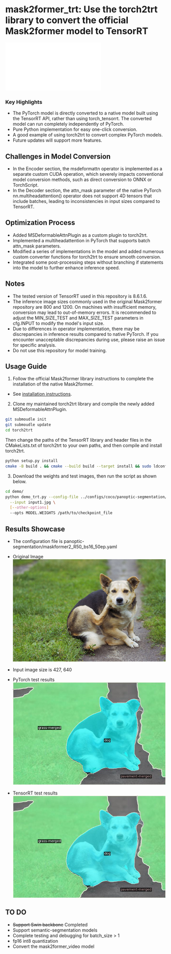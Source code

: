 # mask2former_trt: Use the torch2trt library to convert the official Mask2former model to TensorRT
![中文README](README_CN.md)
### Key Highlights
* The PyTorch model is directly converted to a native model built using the TensorRT API, rather than using torch_tensorrt. The converted model can run completely independently of PyTorch.
* Pure Python implementation for easy one-click conversion.
* A good example of using torch2trt to convert complex PyTorch models.
* Future updates will support more features.

## Challenges in Model Conversion
* In the Encoder section, the msdeformattn operator is implemented as a separate custom CUDA operation, which severely impacts conventional model conversion methods, such as direct conversion to ONNX or TorchScript.
* In the Decoder section, the attn_mask parameter of the native PyTorch nn.multiheadattention() operator does not support 4D tensors that include batches, leading to inconsistencies in input sizes compared to TensorRT.

## Optimization Process
* Added MSDeformableAttnPlugin as a custom plugin to torch2trt.
* Implemented a multiheadattention in PyTorch that supports batch attn_mask parameters.
* Modified a series of implementations in the model and added numerous custom converter functions for torch2trt to ensure smooth conversion.
* Integrated some post-processing steps without branching if statements into the model to further enhance inference speed.

## Notes
* The tested version of TensorRT used in this repository is 8.6.1.6.
* The inference image sizes commonly used in the original Mask2former repository are 800 and 1200. On machines with insufficient memory, conversion may lead to out-of-memory errors. It is recommended to adjust the MIN_SIZE_TEST and MAX_SIZE_TEST parameters in cfg.INPUT to modify the model's input size.
* Due to differences in operator implementation, there may be discrepancies in inference results compared to native PyTorch. If you encounter unacceptable discrepancies during use, please raise an issue for specific analysis.
* Do not use this repository for model training.

## Usage Guide
1. Follow the official Mask2former library instructions to complete the installation of the native Mask2former.
*  See [installation instructions](INSTALL.md).
2. Clone my maintained torch2trt library and compile the newly added MSDeformableAttnPlugin.
```bash
git submoudle init
git submoudle update
cd torch2trt
```
Then change the paths of the TensorRT library and header files in the CMakeLists.txt of torch2trt to your own paths, and then compile and install torch2trt.
```bash
python setup.py install
cmake -B build . && cmake --build build --target install && sudo ldconfig
```

3. Download the weights and test images, then run the script as shown below.
```bash
cd demo/
python demo_trt.py --config-file ../configs/coco/panoptic-segmentation/maskformer2_R50_bs16_50ep.yaml \
  --input input1.jpg \
  [--other-options]
  --opts MODEL.WEIGHTS /path/to/checkpoint_file
```
## Results Showcase
*  The configuration file is panoptic-segmentation/maskformer2_R50_bs16_50ep.yaml 

*  Original Image
![Example Image](test/test_dog.jpg)
* Input image size is 427, 640
* PyTorch test results
![Example Image](test/test_dog_result.jpg)
* TensorRT test results
![Example Image](test/test_dog_trt_result.jpg)

## TO DO
* ~~Support Swin backbone~~  Completed
* Support semantic-segmentation models
* Complete testing and debugging for batch_size > 1
* fp16 int8 quantization
* Convert the mask2former_video model